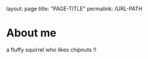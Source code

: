 layout: page
title: "PAGE-TITLE"
permalink: /URL-PATH

# About me

a fluffy squirrel who likes chipnuts !!

